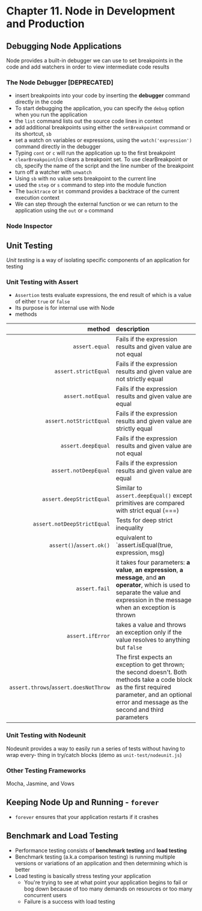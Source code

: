 # Chapter 11. Node in Development and Production  

## Debugging Node Applications  
Node provides a built-in debugger we can use to set breakpoints in the code and add watchers in order to view intermediate code results  

### The Node Debugger [DEPRECATED]   
+ insert breakpoints into your code by inserting the **debugger** command directly in the code  
+ To start debugging the application, you can specify the `debug` option when you run the application  
+ the `list` command lists out the source code lines in context  
+ add additional breakpoints using either the `setBreakpoint` command or its shortcut, `sb`   
+ set a watch on variables or expressions, using the `watch('expression')` command directly in the debugger  
+ Typing `cont` or `c` will run the application up to the first breakpoint  
+ `clearBreakpoint`/`cb` clears a breakpoint set. To use clearBreakpoint or cb, specify the name of the script and the line number of the breakpoint   
+ turn off a watcher with `unwatch`  
+ Using `sb` with no value sets breakpoint to the current line   
+ used the `step` or `s` command to step into the module function  
+ The `backtrace` or `bt` command provides a backtrace of the current execution context   
+ We can step through the external function or we can return to the application using the `out` or `o` command  

### Node Inspector  

## Unit Testing  
*Unit testing* is a way of isolating specific components of an application for testing   
### Unit Testing with Assert  
+ `Assertion` tests evaluate expressions, the end result of which is a value of either `true` or `false`    
+ Its purpose is for internal use with Node  
+ methods  

method | description 
------:|:-----------
`assert.equal`  | Fails if the expression results and given value are not equal
`assert.strictEqual`  | Fails if the expression results and given value are not strictly equal
`assert.notEqual` | Fails if the expression results and given value are equal
`assert.notStrictEqual`   | Fails if the expression results and given value are strictly equal
`assert.deepEqual`  | Fails if the expression results and given value are not equal
`assert.notDeepEqual`   | Fails if the expression results and given value are equal
`assert.deepStrictEqual`  | Similar to `assert.deepEqual()` except primitives are compared with strict equal (===)
`assert.notDeepStrictEqual`   | Tests for deep strict inequality
`assert()`/`assert.ok()`  | equivalent to `assert.isEqual(true, expression, msg) 
`assert.fail` | it takes four parameters: **a value**, **an expression**, **a message**, and **an operator**, which is used to separate the value and expression in the message when an exception is thrown
`assert.ifError`  | takes a value and throws an exception only if the value resolves to anything but `false`  
`assert.throws`/`assert.doesNotThrow` | The first expects an exception to get thrown; the second doesn't. Both methods take a code block as the first required parameter, and an optional error and message as the second and third parameters  

### Unit Testing with Nodeunit  
Nodeunit provides a way to easily run a series of tests without having to wrap every‐ thing in try/catch blocks (demo as `unit-test/nodeunit.js`)  

### Other Testing Frameworks  
Mocha, Jasmine, and Vows  

## Keeping Node Up and Running - `forever`  
+ `forever` ensures that your application restarts if it crashes  

## Benchmark and Load Testing     
+ Performance testing consists of **benchmark testing** and **load testing**  
+ Benchmark testing (a.k.a comparison testing) is running multiple versions or variations of an application and then determining which is better  
+ Load testing is basically stress testing your application  
  - You're trying to see at what point your application begins to fail or bog down because of too many demands on resources or too many concurrent users  
  - Failure is a success with load testing  
